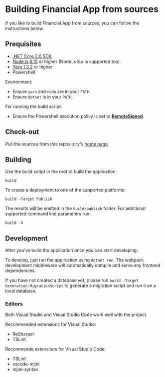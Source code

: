 # Building Financial App from sources

If you like to build Financial App from sources, you can follow the instructions below.

## Prequisites

* [.NET Core 2.0 SDK](https://www.microsoft.com/net/download/core).
* [Node.js 6.10](https://www.microsoft.com/net/download/core) or higher (Node.js 8.x is supported too).
* [Yarn 1.3.2](https://yarnpkg.com/en/docs/install) or higher
* Powershell 

Environment:

* Ensure `yarn` and `node` are in your `PATH`.
* Ensure `dotnet` is in your `PATH`.

For running the build script:

* Ensure the Powershell execution policy is set to [**RemoteSigned**](https://technet.microsoft.com/en-us/library/ee176961.aspx).

## Check-out

Pull the sources from this repository's [home page](https://github.com/Sebazzz/financial-app).

## Building

Use the build script in the root to build the application:

    build

To create a deployment to one of the supported platforms:

    build -Target Publish

The results will be emitted in the `build/publish` folder. For additional supported command line parameters run:

    build -h

## Development

After you've build the application once you can start developing.

To develop, just run the application using `dotnet run`. The webpack development middleware will automatically compile and serve any frontend dependencies.

If you have not created a database yet, please run `build -Target Generation-MigrationScript` to generate a migration script and run it on a local database.

### Editors

Both Visual Studio and Visual Studio Code work well with the project. 

Recommended extensions for Visual Studio:

- ReSharper
- TSLint

Recommende extensions for Visual Studio Code:

- TSLint
- vscode-mjml
- mjml-syntax